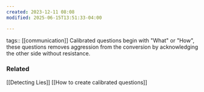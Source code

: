 ```yaml
---
created: 2023-12-11 08:08
modified: 2025-06-15T13:51:33-04:00

---
```

tags:: [[communication]]
Calibrated questions begin with "What" or "How", these questions removes aggression from the conversion by acknowledging the other side without resistance.

### Related
[[Detecting Lies]]
[[How to create calibrated questions]]
